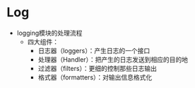 # Log
- logging模块的处理流程
    - 四大组件：
        - 日志器（loggers）：产生日志的一个接口
        - 处理器（Handler）：把产生的日志发送到相应的目的地
        - 过滤器（filters）：更细的控制那些日志输出
        - 格式器（formatters）：对输出信息格式化